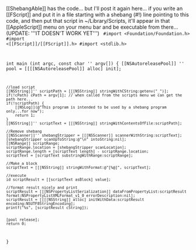 [[ShebangAble]] has the code... but I'll post it again here... if you write an [[FScript]] and put it in a file starting with a shebang (#!) line pointing to this code, and then put that script in ~/Library/Scripts, it'll appear in that [[AppleScript]] menu on your menu bar and be executable from there... 
(UPDATE: '''IT DOESN'T WORK YET''')
<code>
#import <Foundation/Foundation.h>
#import <[[FScript]]/[[FScript]].h>
#import <stdlib.h>

int main (int argc, const char '' argv[]) {
    [[NSAutoreleasePool]] '' pool = [[[[NSAutoreleasePool]] alloc] init];

	//load script
	[[NSString]]'' scriptPath = [[[NSString]] stringWithCString:getenv("_")];
	if(!cPath) cPath = argv[1]; // when called from the scripts menu we can get the path here...
	if(!scriptPath) {
		[[NSLog]](@"This program is intended to be used by a shebang program only...for now");
		return 1;
	}
	[[NSString]]'' scriptText = [[[NSString]] stringWithContentsOfFile:scriptPath];

	//Remove shebang
	[[NSScanner]]'' shebangStripper = [[[NSScanner]] scannerWithString:scriptText];
	[shebangStripper scanUpToString:@"\n" intoString:nil];
	[[NSRange]] scriptRange;
	scriptRange.location = [shebangStripper scanLocation];
	scriptRange.length = [scriptText length] - scriptRange.location;
	scriptText = [scriptText substringWithRange:scriptRange];

	//Make a block
	scriptText = [[[NSString]] stringWithFormat:@"[%@]", scriptText];
	
	//execute
	id scriptResult = [[scriptText asBlock] value];
	
	//format result nicely and print
	scriptResult = [[[NSPropertyListSerialization]] dataFromPropertyList:scriptResult format:NSPropertyListXMLFormat_v1_0 errorDescription:nil];
	scriptResult = [[[[NSString]] alloc] initWithData:scriptResult encoding:NSUTF8StringEncoding];	
	printf("%s", [scriptResult cString]);
	
	
    [pool release];
    return 0;
}

</code>